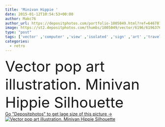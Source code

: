 ```yaml
---
title: 'Minivan Hippie '
date: 2015-01-12T10:54:53+00:00
author: Makc76
author_url: https://depositphotos.com/portfolio-1005049.html?ref=64678756
image: https://st2.depositphotos.com/thumbs/1005049/vector/6196/61963765/api_thumb_450.jpg?forcejpeg=true
type: "post"
tags: ['vector' ,'computer' ,'view' ,'isolated' ,'sign' ,'art' ,'travel' ,'freedom' ,'scene' ,'transport' ,'vehicle' ,'transportation' ,'mode' ,'life' ,'food' ,'black' ,'silhouette' ,'old' ,'retro' ,'car' ,'road' ,'chrome' ,'peace' ,'pop' ,'icon' ,'city' ,'traditional' ,'school' ,'obsolete' ,'van' ,'tire' ,'journey' ,'cruise' ,'land' ,'tourist' ,'bus' ,'60s' ,'symbols' ,'illustrations' ,'destinations' ,'locations' ,'hippie' ,'minivan' ,'aloha' ,'pop art' ,'illustration' ,'isolated background' ]
categories: 
  - retro
---
```

<div aling="center">
            <font size="60"> Vector pop art illustration. Minivan Hippie Silhouette</font>   
</div>
<div>
    <a href='https://st2.depositphotos.com/thumbs/1005049/vector/6196/61963765/api_thumb_450.jpg?forcejpeg=true?ref=64678756' target=_blank > Go "Depositphotos" to get lage size of this picture ->
        <img href='https://st2.depositphotos.com/thumbs/1005049/vector/6196/61963765/api_thumb_450.jpg?forcejpeg=true?ref=64678756' src='https://st2.depositphotos.com/1005049/6196/v/950/depositphotos_61963765-stock-illustration-minivan-hippie.jpg?forcejpeg=true' alt='Vector pop art illustration. Minivan Hippie Silhouette' >
    </a>
</div>
